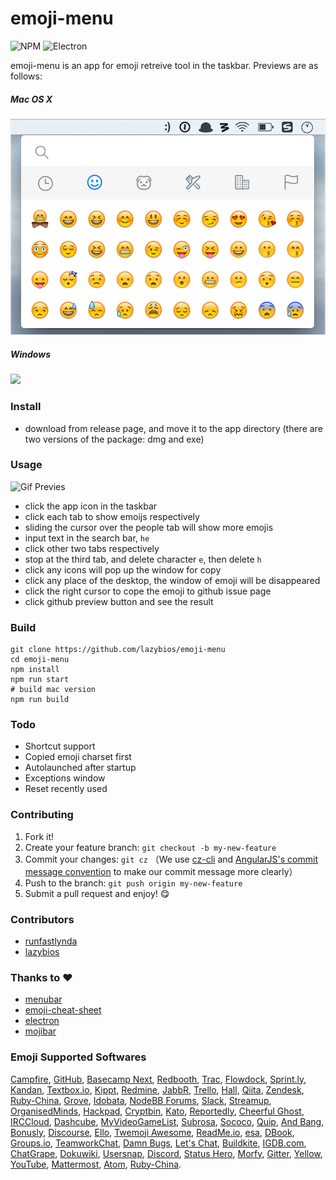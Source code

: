 # emoji-menu
![NPM](https://img.shields.io/badge/npm-3.9.2-blue.svg)
![Electron](https://img.shields.io/badge/electron-1.2.0-brightgreen.svg)

emoji-menu is an app for emoji retreive tool in the taskbar. Previews are as follows:

##### Mac OS X
![](mac_screenshot.png)

##### Windows
![](win_screenshot.png)

### Install
+ download from release page, and move it to the app directory (there are two versions of the package: dmg and exe)

### Usage
![Gif Previes]()
+ click the app icon in the taskbar
+ click each tab to show emoijs respectively
+ sliding the cursor over the people tab will show more emojis
+ input text in the search bar, `he`
+ click other two tabs respectively
+ stop at the third tab, and delete character `e`, then delete `h`
+ click any icons will pop up the window for copy
+ click any place of the desktop, the window of emoji will be disappeared
+ click the right cursor to cope the emoji to github issue page
+ click github preview button and see the result

### Build
```
git clone https://github.com/lazybios/emoji-menu
cd emoji-menu
npm install
npm run start
# build mac version
npm run build
```

### Todo
+ Shortcut support
+ Copied emoji charset first
+ Autolaunched after startup
+ Exceptions window
+ Reset recently used

### Contributing
1. Fork it!
2. Create your feature branch: `git checkout -b my-new-feature`
3. Commit your changes: `git cz` （We use [cz-cli](https://github.com/commitizen/cz-cli) and [AngularJS's commit message convention](https://github.com/angular/angular.js/blob/master/CONTRIBUTING.md#-git-commit-guidelines) to make our commit message more clearly）
4. Push to the branch: `git push origin my-new-feature`
5. Submit a pull request and enjoy!  :yum:

### Contributors
+ [runfastlynda](https://github.com/runfastlynda)
+ [lazybios](https://github.com/lazybios)

### Thanks to :heart:
+ [menubar](https://github.com/maxogden/menubar)
+ [emoji-cheat-sheet](https://github.com/arvida/emoji-cheat-sheet.com/)
+ [electron](https://github.com/electron/electron)
+ [mojibar](https://github.com/muan/mojibar)


### Emoji Supported Softwares
[Campfire](http://campfirenow.com/),
[GitHub](http://github.com/),
[Basecamp Next](http://37signals.com/basecampnext/),
[Redbooth](http://redbooth.com/),
[Trac](http://trac-hacks.org/wiki/TracEmojiPlugin),
[Flowdock](https://www.flowdock.com/),
[Sprint.ly](https://sprint.ly/),
[Kandan](http://getkandan.com/),
[Textbox.io](http://textbox.io/),
[Kippt](http://kippt.com),
[Redmine](https://github.com/tmy/redmine_gemoji),
[JabbR](http://about.jabbr.net/),
[Trello](https://trello.com/),
[Hall](https://hall.com/),
[Qiita](http://qiita.com/),
[Zendesk](http://zendesk.com/),
[Ruby-China](http://ruby-china.org/),
[Grove](https://grove.io/),
[Idobata](https://idobata.io/),
[NodeBB Forums](https://nodebb.org),
[Slack](https://slack.com),
[Streamup](https://streamup.com/),
[OrganisedMinds](http://organisedminds.com),
[Hackpad](https://hackpad.com),
[Cryptbin](https://cryptbin.com/),
[Kato](https://kato.im),
[Reportedly](http://reportedly.co),
[Cheerful Ghost](http://cheerfulghost.com),
[IRCCloud](https://www.irccloud.com),
[Dashcube](https://dashcube.com),
[MyVideoGameList](http://myvideogamelist.com),
[Subrosa](https://subrosa.io),
[Sococo](https://www.sococo.com),
[Quip](https://quip.com),
[And Bang](https://andbang.com),
[Bonusly](https://bonus.ly),
[Discourse](https://discourse.org),
[Ello](https://ello.co),
[Twemoji Awesome](http://ellekasai.github.io/twemoji-awesome/),
[ReadMe.io](https://readme.io),
[esa](https://esa.io/),
[DBook](https://www.DBook.org),
[Groups.io](https://groups.io),
[TeamworkChat](http://www.teamwork.com/chat),
[Damn Bugs](https://bugtrack.in),
[Let's Chat](https://sdelements.github.io/lets-chat),
[Buildkite](https://buildkite.com),
[IGDB.com](https://www.igdb.com/forums),
[ChatGrape](https://chatgrape.com),
[Dokuwiki](https://github.com/squarefractal/githubemoji-dokuwiki),
[Usersnap](https://usersnap.com),
[Discord](https://discordapp.com/),
[Status Hero](https://statushero.com/),
[Morfy](http://morfy.org/),
[Gitter](https://gitter.im/),
[Yellow](http://datenstrom.se/yellow/),
[YouTube](https://youtube.com),
[Mattermost](http://www.mattermost.org/),
[Atom](https://atom.io/),
[Ruby-China](ruby-china.org).
